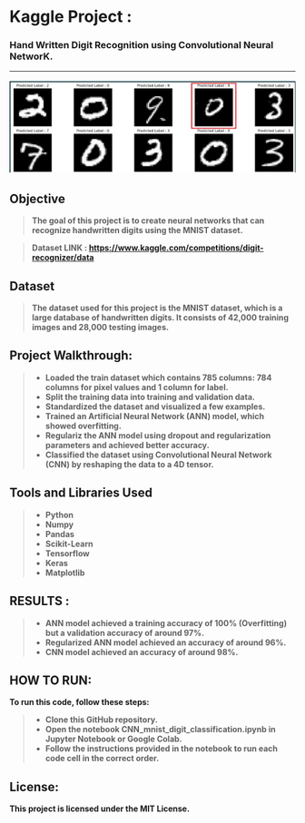 # <b> Kaggle Project :
  <h3> Hand Written Digit Recognition using Convolutional Neural NetworK.
    
__________________
![Test_Results](Images/Test_result.jpg)
    
## Objective
> The goal of this project is to create neural networks that can recognize handwritten digits using the MNIST dataset.
    
> Dataset LINK : https://www.kaggle.com/competitions/digit-recognizer/data
    
## Dataset
> The dataset used for this project is the MNIST dataset, which is a large database of handwritten digits. It consists of 42,000 training images and 28,000 testing images.

## Project Walkthrough: 
  >* Loaded the train dataset which contains 785 columns: 784 columns for pixel values and 1 column for label.
  >* Split the training data into training and validation data.
  >* Standardized the dataset and visualized a few examples.
  >* Trained an Artificial Neural Network (ANN) model, which showed overfitting.
  >* Regulariz the ANN model using dropout and regularization parameters and achieved better accuracy.
  >* Classified the dataset using Convolutional Neural Network (CNN) by reshaping the data to a 4D tensor.
    
## Tools and Libraries Used
    
  >* Python
  >* Numpy
  >* Pandas
  >* Scikit-Learn
  >* Tensorflow
  >* Keras
  >* Matplotlib
    
## RESULTS : 
  >* ANN model achieved a training accuracy of 100% (Overfitting) but a validation accuracy of around 97%.
  >* Regularized ANN model achieved an accuracy of around 96%.
  >* CNN model achieved an accuracy of around 98%.


    
## HOW TO RUN:
To run this code, follow these steps:

>* Clone this GitHub repository.
>* Open the notebook CNN_mnist_digit_classification.ipynb in Jupyter Notebook or Google Colab.
>* Follow the instructions provided in the notebook to run each code cell in the correct order.
    
## License:
This project is licensed under the MIT License.

